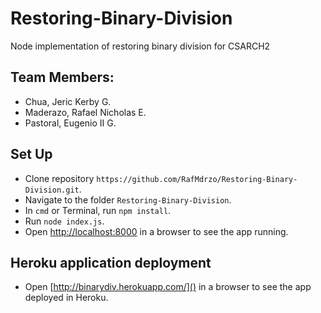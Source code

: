 # Restoring-Binary-Division
Node implementation of restoring binary division for CSARCH2

## Team Members:
* Chua, Jeric Kerby G.
* Maderazo, Rafael Nicholas E.
* Pastoral, Eugenio II G.

## Set Up
* Clone repository `https://github.com/RafMdrzo/Restoring-Binary-Division.git`.
* Navigate to the folder `Restoring-Binary-Division`.
* In `cmd` or Terminal, run `npm install`.
* Run `node index.js`.
* Open [http://localhost:8000]() in a browser to see the app running.

## Heroku application deployment
* Open [http://binarydiv.herokuapp.com/]() in a browser to see the app deployed in Heroku.
